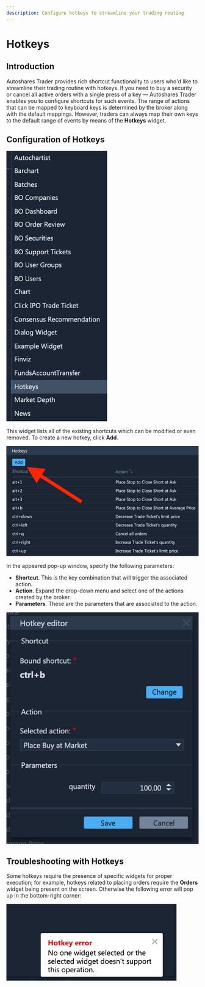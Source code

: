 ```yaml
---
description: Configure hotkeys to streamline your trading routing
---
```


# Hotkeys

## Introduction

Autoshares Trader provides rich shortcut functionality to users who'd like to streamline their trading routine with hotkeys. If you need to buy a security or cancel all active orders with a single press of a key — Autoshares Trader enables you to configure shortcuts for such events. The range of actions that can be mapped to keyboard keys is determined by the broker along with the default mappings. However, traders can always map their own keys to the default range of events by means of the **Hotkeys** widget.

## Configuration of Hotkeys

![](../../../.gitbook/assets/image%20%284%29.png)

This widget lists all of the existing shortcuts which can be modified or even removed. To create a new hotkey, click **Add**.

![](../../../.gitbook/assets/image%20%283%29.png)

In the appeared pop-up window, specify the following parameters:

* **Shortcut**. This is the key combination that will trigger the associated action.
* **Action**. Expand the drop-down menu and select one of the actions created by the broker.
* **Parameters**. These are the parameters that are associated to the action. 

![](../../../.gitbook/assets/image%20%285%29.png)

## Troubleshooting with Hotkeys

Some hotkeys require the presence of specific widgets for proper execution; for example, hotkeys related to placing orders require the **Orders** widget being present on the screen. Otherwise the following error will pop up in the bottom-right corner:

![](../../../.gitbook/assets/screenshot-2020-07-14-at-18.50.19.png)

